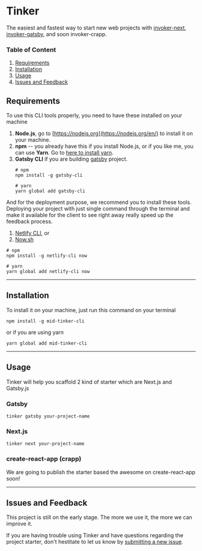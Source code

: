 # Tinker

The easiest and fastest way to start new web projects with [invoker-next](https://github.com/meridianid/invoker-next), [invoker-gatsby](https://github.com/meridianid/invoker-gatsby), and soon invoker-crapp.

### Table of Content

1. [Requirements](#requirement)
2. [Installation](#installation)
3. [Usage](#usage)
4. [Issues and Feedback](#issues-and-feedback)

## Requirements

To use this CLI tools properly, you need to have these installed on your machine

1. **Node.js**, go to [https://nodejs.org](https://nodejs.org/en/) to install it on your machine.
2. **npm** -- you already have this if you install Node.js, or if you like me, you can use **Yarn**. Go to [here to install yarn](https://yarnpkg.com/lang/en/docs/install/#mac-stable).
3. **Gatsby CLI** if you are building [gatsby](https://gatsbyjs.org) project.
    ```shell
    # npm
    npm install -g gatsby-cli

    # yarn
    yarn global add gatsby-cli
    ```

And for the deployment purpose, we recommend you to install these tools. Deploying your project with just single command through the terminal and make it available for the client to see right away really speed up the feedback process.

1. [Netlify CLI](https://www.netlify.com/), or
2. [Now.sh](https://now.sh)

```shell
# npm
npm install -g netlify-cli now

# yarn
yarn global add netlify-cli now
```

---

## Installation

To install it on your machine, just run this command on your terminal

```shell
npm install -g mid-tinker-cli
```

or if you are using yarn

```shell
yarn global add mid-tinker-cli
```

---

## Usage

Tinker will help you scaffold 2 kind of starter which are Next.js and Gatsby.js

### Gatsby

```shell
tinker gatsby your-project-name
```

### Next.js

```shell
tinker next your-project-name
```

### create-react-app (crapp)

We are going to publish the starter based the awesome on create-react-app soon!

---

## Issues and Feedback

This project is still on the early stage. The more we use it, the more we can improve it.

If you are having trouble using Tinker and have questions regarding the project starter, don't hestitate to let us know by [submitting a new issue](https://github.com/meridianid/tinker-cli/issues/new).
